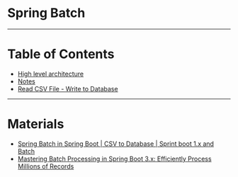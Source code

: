 # Spring Batch
---
# Table of Contents
* [High level architecture](img/high-level-architecture.jpg)
* [Notes](notes.md)
* [Read CSV File - Write to Database]()
---
# Materials
* [Spring Batch in Spring Boot | CSV to Database | Sprint boot 1.x and Batch](https://www.youtube.com/watch?v=1XEX-u12i0A)
* [Mastering Batch Processing in Spring Boot 3.x: Efficiently Process Millions of Records](https://www.youtube.com/watch?v=m-gp6CS55U0)